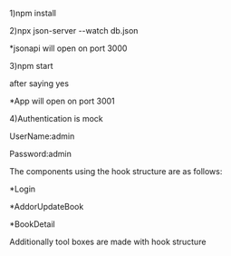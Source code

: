 1)npm install

2)npx json-server --watch db.json

 *jsonapi will open on port 3000
 
3)npm  start

after saying yes

*App will open on port 3001

4)Authentication is mock

UserName:admin

Password:admin


The components using the hook structure are as follows:

*Login

*AddorUpdateBook

*BookDetail

Additionally tool boxes are made with hook structure
